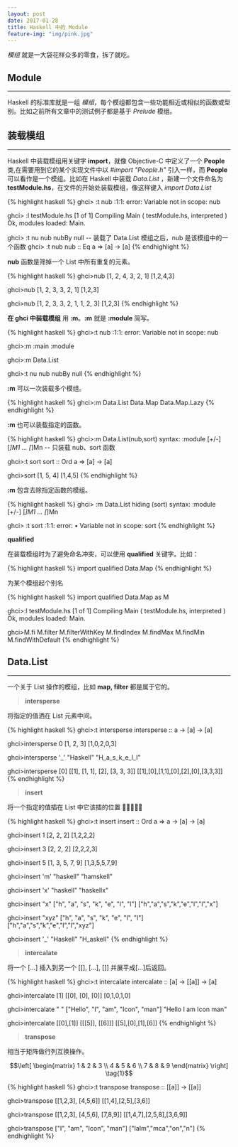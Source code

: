 ```yaml
---
layout: post
date: 2017-01-28
title: Haskell 中的 Module
feature-img: "img/pink.jpg"
---
```


*模组* 就是一大袋花样众多的零食，拆了就吃。

Module
---
---

Haskell 的标准库就是一组 *模组*，每个模组都包含一些功能相近或相似的函数或型别。比如之前所有文章中的测试例子都是基于 *Prelude* 模组。

装载模组
---
---

Haskell 中装载模组用关键字 **import**，就像 Objective-C 中定义了一个 **People** 类,在需要用到它的某个实现文件中以 *#import "People.h"* 引入一样，而 **People** 可以看作是一个模组。比如在 Haskell 中装载 *Data.List* ，新建一个文件命名为 **testModule.hs**，在文件的开始处装载模组，像这样键入 *import Data.List*

{% highlight haskell %}
ghci> :t nub
<interactive>:1:1: error: Variable not in scope: nub

ghci> :l testModule.hs
[1 of 1] Compiling Main             ( testModule.hs, interpreted )
Ok, modules loaded: Main.

ghci> :t nu
nub    nubBy  null
-- 装载了 Data.List 模组之后，nub 是该模组中的一个函数
ghci> :t nub
nub :: Eq a => [a] -> [a]
{% endhighlight %}

**nub** 函数是筛掉一个 List 中所有重复的元素。

{% highlight haskell %}
ghci>nub [1, 2, 4, 3, 2, 1]
[1,2,4,3]

ghci>nub [1, 2, 3, 3, 2, 1]
[1,2,3]

ghci>nub [1, 2, 3, 3, 2, 1, 1, 2, 3]
[1,2,3]
{% endhighlight %}

**在 ghci 中装载模组** 用 **:m**。**:m** 就是 **:module** 简写。

{% highlight haskell %}
ghci>:t nub
<interactive>:1:1: error: Variable not in scope: nub

ghci>:m
:main    :module

ghci>:m Data.List

ghci>:t nu
nub    nubBy  null
{% endhighlight %}

**:m** 可以一次装载多个模组。

{% highlight haskell %}
ghci>:m Data.List Data.Map Data.Map.Lazy
{% endhighlight %}

**:m** 也可以装载指定的函数。

{% highlight haskell %}
ghci>:m Data.List(nub,sort)
syntax:  :module [+/-] [*]M1 ... [*]Mn
-- 只装载 nub、sort 函数

ghci>:t sort
sort :: Ord a => [a] -> [a]

ghci>sort [1, 5, 4]
[1,4,5]
{% endhighlight %}

**:m** 包含去除指定函数的模组。

{% highlight haskell %}
ghci> :m Data.List hiding (sort)
syntax:  :module [+/-] [*]M1 ... [*]Mn

ghci> :t sort
<interactive>:1:1: error:
    • Variable not in scope: sort
{% endhighlight %}

**qualified**

在装载模组时为了避免命名冲突，可以使用 **qualified** 关键字。比如：

{% highlight haskell %}
import qualified Data.Map
{% endhighlight %}

为某个模组起个别名

{% highlight haskell %}
import qualified Data.Map as M


ghci>:l testModule.hs
[1 of 1] Compiling Main             ( testModule.hs, interpreted )
Ok, modules loaded: Main.

ghci>M.fi
M.filter           M.filterWithKey    M.findIndex        M.findMax          M.findMin          M.findWithDefault
{% endhighlight %}

Data.List
---
---

一个关于 List 操作的模组，比如 **map, filter** 都是属于它的。

> **intersperse**

将指定的值洒在 List 元素中间。

{% highlight haskell %}
ghci>:t intersperse
intersperse :: a -> [a] -> [a]

ghci>intersperse 0 [1, 2, 3]
[1,0,2,0,3]

ghci>intersperse '_' "Haskell"
"H_a_s_k_e_l_l"

ghci>intersperse [0] [[1], [1, 1], [2], [3, 3, 3]]
[[1],[0],[1,1],[0],[2],[0],[3,3,3]]
{% endhighlight %}

> **insert**

将一个指定的值插在 List 中它该插的位置 👀👀👀👀👀

{% highlight haskell %}
ghci>:t insert
insert :: Ord a => a -> [a] -> [a]

ghci>insert 1 [2, 2, 2]
[1,2,2,2]

ghci>insert 3 [2, 2, 2]
[2,2,2,3]

ghci>insert 5 [1, 3, 5, 7, 9]
[1,3,5,5,7,9]

ghci>insert 'm' "haskell"
"hamskell"

ghci>insert 'x' "haskell"
"haskellx"

ghci>insert "x" ["h", "a", "s", "k", "e", "l", "l"]
["h","a","s","k","e","l","l","x"]

ghci>insert "xyz" ["h", "a", "s", "k", "e", "l", "l"]
["h","a","s","k","e","l","l","xyz"]

ghci>insert '_' "Haskell"
"H_askell"
{% endhighlight %}

> **intercalate**

将一个 [...] 插入到另一个 [[], [...], []] 并展平成[...]后返回。

{% highlight haskell %}
ghci>:t intercalate
intercalate :: [a] -> [[a]] -> [a]

ghci>intercalate [1] [[0], [0], [0]]
[0,1,0,1,0]

ghci>intercalate " " ["Hello", "I", "am", "Icon", "man"]
"Hello I am Icon man"

ghci>intercalate [[0],[1]] [[[5]], [[6]]]
[[5],[0],[1],[6]]
{% endhighlight %}

> **transpose**

相当于矩阵做行列互换操作。

$$\left[ \begin{matrix} 1 & 2 & 3 \\ 4 & 5 & 6 \\ 7 & 8 & 9 \end{matrix} \right] \tag{1}$$

{% highlight haskell %}
ghci>:t transpose
transpose :: [[a]] -> [[a]]

ghci>transpose [[1,2,3], [4,5,6]]
[[1,4],[2,5],[3,6]]

ghci>transpose [[1,2,3], [4,5,6], [7,8,9]]
[[1,4,7],[2,5,8],[3,6,9]]

ghci>transpose ["I", "am", "Icon", "man"]
["IaIm","mca","on","n"]
{% endhighlight %}
